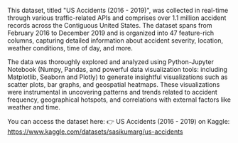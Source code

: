 
This dataset, titled "US Accidents (2016 - 2019)", was collected in real-time through various traffic-related APIs and comprises over 1.1 million accident records across the Contiguous United States. The dataset spans from February 2016 to December 2019 and is organized into 47 feature-rich columns, capturing detailed information about accident severity, location, weather conditions, time of day, and more.

The data was thoroughly explored and analyzed using Python-Jupyter Notebook (Numpy, Pandas, and powerful data visualization tools: including Matplotlib, Seaborn and Plotly) to generate insightful visualizations such as scatter plots, bar graphs, and geospatial heatmaps. These visualizations were instrumental in uncovering patterns and trends related to accident frequency, geographical hotspots, and correlations with external factors like weather and time.

You can access the dataset here:
👉 US Accidents (2016 - 2019) on Kaggle: https://www.kaggle.com/datasets/sasikumarg/us-accidents
